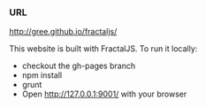 ### URL ###

http://gree.github.io/fractaljs/

This website is built with FractalJS.
To run it locally:

* checkout the gh-pages branch
* npm install
* grunt
* Open http://127.0.0.1:9001/ with your browser
